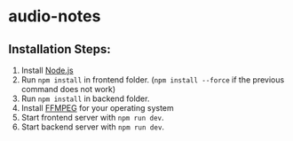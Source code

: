 # audio-notes

## Installation Steps:
1. Install [Node.js](https://nodejs.org/en/download/)
2. Run `npm install` in frontend folder. (`npm install --force` if the previous command does not work)
3. Run `npm install` in backend folder.
4. Install [FFMPEG](https://ffmpeg.org/download.html) for your operating system
5. Start frontend server with `npm run dev`.
6. Start backend server with `npm run dev`.
